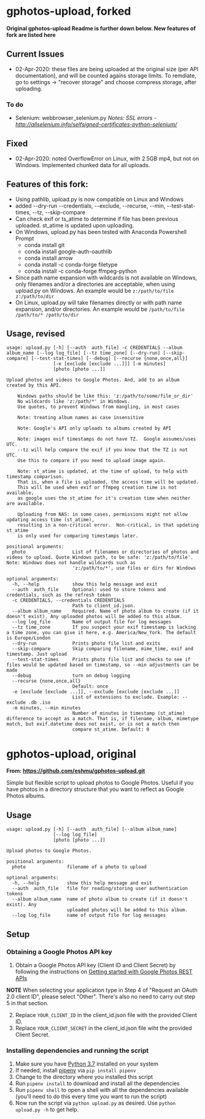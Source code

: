 # gphotos-upload, forked
__Original gphotos-upload Readme is further down below. New features of fork are listed here__

## Current Issues
* 02-Apr-2020: these files are being uploaded at the original size (per API documentation), and
will be counted agains storage limits.  To remdiate, go to settings -> "recover storage" and choose compress storage, after uploading.

### To do
* Selenium: webbrowser_selenium.py *Notes: SSL errors - http://allselenium.info/selfsigned-certificates-python-selenium/*

## Fixed
* 02-Apr-2020: noted OverflowError on Linux, with 2.5GB mp4, but not on Windows.
Implemented chunked data for all uploads.

## Features of this fork:
* Using pathlib, upload.py is now compatible on Linux and Windows
* added --dry-run --credentials, --exclude, --recurse, --min, --test-stat-times, --tz, --skip-compare
* Can check exif or ts_atime to determine if file has been previous uploaded. st_atime is updated upon uploading.
* On Windows, upload.py has been tested with Anaconda Powershell Prompt
    * conda install git
    * conda install google-auth-oauthlib
    * conda install arrow
    * conda install -c conda-forge filetype
    * conda install -c conda-forge ffmpeg-python
* Since path name expansion with wildcards is not available on Windows,
only filenames and/or a directories are acceptable, when using upload.py
on Windows.  An example would be `z:/path/to/file z:/path/to/dir`
* On Linux, upload.py will take filenames directly or with path name expansion, and/or directories.
An example would be `/path/to/file /path/to/* /path/to/dir`

## Usage, revised

```
usage: upload.py [-h] [--auth  auth_file] -c CREDENTIALS --album album_name [--log log_file] [--tz time_zone] [--dry-run] [--skip-compare] [--test-stat-times] [--debug] [--recurse {none,once,all}]
                 [-e [exclude [exclude ...]]] [-m minutes]
                 [photo [photo ...]]

Upload photos and videos to Google Photos. And, add to an album created by this API.

    Windows paths should be like this: 'z:/path/to/some/file_or_dir'
    No wildcards like 'z:/path/*' in Windows.
    Use quotes, to prevent Windows from mangling, in most cases

    Note: treating album names as case insensitive

    Note: Google's API only uploads to albums created by API

    Note: images exif timestamps do not have TZ.  Google assumes/uses UTC.
    --tz will help compare the exif if you know that the TZ is not UTC.
    Use this to compare if you need to upload image again.

    Note: st_atime is updated, at the time of upload, to help with timestamp comparison.
    That is, when a file is uploaded, the access time will be updated.
    This will be used when exif or ffmpeg creation time is not available,
    as google uses the st_atime for it's creation time when neither are available.

    Uploading from NAS: in some cases, permissions might not allow updating access time (st_atime),
    resulting in a non-critical error.  Non-critical, in that updating st_atime
    is only used for comparing timestamps later.

positional arguments:
  photo                 List of filenames or directories of photos and videos to upload. Quote Windows path, to be safe: 'z:/path/to/file'. Note: Windows does not handle wildcards such as
                        'z:/path/to/*', use files or dirs for Windows

optional arguments:
  -h, --help            show this help message and exit
  --auth  auth_file     Optional: used to store tokens and credentials, such as the refresh token
  -c CREDENTIALS, --credentials CREDENTIALS
                        Path to client_id.json.
  --album album_name    Required. Name of photo album to create (if it doesn't exist). Any uploaded photos will be added to this album.
  --log log_file        Name of output file for log messages
  --tz time_zone        If you suspect your exif timestamp is lacking a time zone, you can give it here, e.g. America/New_York. The default is Europe/London
  --dry-run             Prints photo file list and exits
  --skip-compare        Skip comparing filename, mime_time, exif and timestamp. Just upload
  --test-stat-times     Prints photo file list and checks to see if files would be updated based on timestamp, so --min adjustments can be made
  --debug               turn on debug logging
  --recurse {none,once,all}
                        Default: once
  -e [exclude [exclude ...]], --exclude [exclude [exclude ...]]
                        List of extensions to exclude. Example: --exclude .db .iso
  -m minutes, --min minutes
                        Number of minutes in timestamp (st_atime) difference to accept as a match. That is, if filename, album, mimetype match, but exif.datetime does not exist, or is not a match then
                        compare st_atime. Default: 0
```

# gphotos-upload, original
__From: https://github.com/eshmu/gphotos-upload.git__

Simple but flexible script to upload photos to Google Photos. Useful if you have photos in a directory structure that you want to reflect as Google Photos albums.

## Usage 

```
usage: upload.py [-h] [--auth  auth_file] [--album album_name]
                 [--log log_file]
                 [photo [photo ...]]

Upload photos to Google Photos.

positional arguments:
  photo               filename of a photo to upload

optional arguments:
  -h, --help          show this help message and exit
  --auth  auth_file   file for reading/storing user authentication tokens
  --album album_name  name of photo album to create (if it doesn't exist). Any
                      uploaded photos will be added to this album.
  --log log_file      name of output file for log messages
```


## Setup

### Obtaining a Google Photos API key

1. Obtain a Google Photos API key (Client ID and Client Secret) by following the instructions on [Getting started with Google Photos REST APIs](https://developers.google.com/photos/library/guides/get-started)

**NOTE** When selecting your application type in Step 4 of "Request an OAuth 2.0 client ID", please select "Other". There's also no need to carry out step 5 in that section.

2. Replace `YOUR_CLIENT_ID` in the client_id.json file with the provided Client ID. 
3. Replace `YOUR_CLIENT_SECRET` in the client_id.json file wiht the provided Client Secret.

### Installing dependencies and running the script

1. Make sure you have [Python 3.7](https://www.python.org/downloads/) installed on your system
2. If needed, install [pipenv](https://pypi.org/project/pipenv/) via `pip install pipenv`
3. Change to the directory where you installed this script
4. Run `pipenv install` to download and install all the dependencies
5. Run `pipenv shell` to open a shell with all the dependencies available (you'll need to do this every time you want to run the script)
6. Now run the script via `python upload.py` as desired. Use `python upload.py -h` to get help.

 
